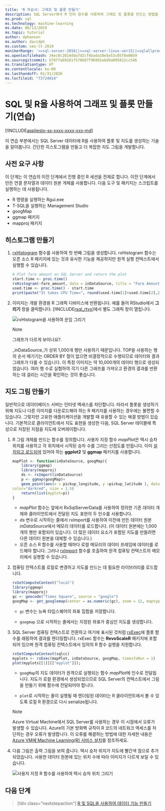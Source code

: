 ```yaml
---
title: 'R 자습서: 그래프 및 플롯 만들기'
description: SQL Server에서 R 언어 함수를 사용하여 그래프 및 플롯을 만드는 방법을 보여 주는 자습서입니다.
ms.prod: sql
ms.technology: machine-learning
ms.date: 06/13/2019
ms.topic: tutorial
author: dphansen
ms.author: davidph
ms.custom: seo-lt-2019
monikerRange: '>=sql-server-2016||>=sql-server-linux-ver15||=sqlallproducts-allversions'
ms.openlocfilehash: 34ec0c2814dda7d2cf4bada10e5e53c05f8e08b9
ms.sourcegitcommit: b78f7ab9281f570b87f96991ebd9a095812cc546
ms.translationtype: HT
ms.contentlocale: ko-KR
ms.lasthandoff: 01/31/2020
ms.locfileid: "73724014"
---
```

# <a name="create-graphs-and-plots-using-sql-and-r-walkthrough"></a>SQL 및 R을 사용하여 그래프 및 플롯 만들기(연습)
[!INCLUDE[appliesto-ss-xxxx-xxxx-xxx-md](../../includes/appliesto-ss-xxxx-xxxx-xxx-md.md)]

이 연습 부분에서는 SQL Server 데이터에 R을 사용하여 플롯 및 지도를 생성하는 기술을 알아봅니다. 간단한 히스토그램을 만들고 더 복잡한 지도 그림을 개발합니다.

## <a name="prerequisites"></a>사전 요구 사항

이 단계는 이 연습의 이전 단계에서 진행 중인 R 세션을 전제로 합니다. 이전 단계에서 만든 연결 문자열과 데이터 원본 개체를 사용합니다. 다음 도구 및 패키지는 스크립트를 실행하는 데 사용됩니다.

+ R 명령을 실행하는 Rgui.exe
+ T-SQL을 실행하는 Management Studio
+ googMap
+ ggmap 패키지
+ mapproj 패키지

## <a name="create-a-histogram"></a>히스토그램 만들기

1. [rxHistogram](https://docs.microsoft.com/r-server/r-reference/revoscaler/rxdatasource) 함수를 사용하여 첫 번째 그림을 생성합니다.  rxHistogram 함수는 오픈 소스 R 패키지에 있는 것과 유사한 기능을 제공하지만 원격 실행 컨텍스트에서 실행할 수 있습니다.

    ```R
    # Plot fare amount on SQL Server and return the plot
    start.time <- proc.time()
    rxHistogram(~fare_amount, data = inDataSource, title = "Fare Amount Histogram")
    used.time <- proc.time() - start.time
    print(paste("It takes CPU Time=", round(used.time[1]+used.time[2],2), " seconds, Elapsed Time=", round(used.time[3],2), " seconds to generate plot.", sep=""))
    ```

2. 이미지는 개발 환경용 R 그래픽 디바이스에 반환됩니다.  예를 들어 RStudio에서 **그리기** 창을 클릭합니다.  [!INCLUDE[rsql_rtvs](../../includes/rsql-rtvs-md.md)]에서 별도 그래픽 창이 열립니다.

    ![rxHistogram을 사용하여 운임 그리기](media/rsql-e2e-rxhistogramresult.png "rxHistogram을 사용하여 운임 그리기")

    > [!NOTE]
    > 그래프가 다르게 보이나요?.
    >  
    > _inDataSource_가 상위 1,000개 행만 사용하기 때문입니다. TOP을 사용하는 행의 순서 매기기는 ORDER BY 절이 없으면 비결정적으로 수행되므로 데이터와 결과 그래프가 다를 수 있습니다.
    > 이 특정 이미지는 약 10,000개의 데이터 행으로 생성되었습니다. 여러 행 수로 실험하여 각기 다른 그래프를 가져오고 환경의 결과를 반환하는 데 걸리는 시간을 확인하는 것이 좋습니다.

## <a name="create-a-map-plot"></a>지도 그림 만들기

일반적으로 데이터베이스 서버는 인터넷 액세스를 차단합니다. 따라서 플롯을 생성하기 위해 지도나 다른 이미지를 다운로드해야 하는 R 패키지를 사용하는 경우에는 불편할 수 있습니다. 그렇지만 고유한 애플리케이션을 개발할 때 유용할 수 있는 해결 방법이 있습니다. 기본적으로 클라이언트에서 지도 표현을 생성한 다음, SQL Server 테이블에 특성으로 저장된 지점을 지도에 오버레이합니다.

1. R 그림 개체를 만드는 함수를 정의합니다. 사용자 지정 함수 *mapPlot*은 택시 승차 위치를 사용하고 각 위치에서 시작된 승차 수를 그리는 산점도를 만듭니다. 이미 [설치되고 로드되어](walkthrough-data-science-end-to-end-walkthrough.md#add-packages) 있어야 하는 **ggplot2** 및 **ggmap** 패키지를 사용합니다.

    ```R
    mapPlot <- function(inDataSource, googMap){
        library(ggmap)
        library(mapproj)
        ds <- rxImport(inDataSource)
        p <- ggmap(googMap)+
        geom_point(aes(x = pickup_longitude, y =pickup_latitude ), data=ds, alpha =.5,
    color="darkred", size = 1.5)
        return(list(myplot=p))
    }
    ```

    + *mapPlot* 함수는 앞에서 RxSqlServerData를 사용하여 정의한 기존 데이터 개체와 클라이언트에서 전달된 지도 표현의 두 인수를 사용합니다.
    + *ds* 변수로 시작하는 줄에서 rxImport를 사용하여 이전에 만든 데이터 원본 *inDataSource*에서 메모리 데이터를 로드합니다. (이 데이터 원본에는 1,000개의 행만 포함되어 있습니다. 더 많은 데이터 요소가 포함된 지도를 만들려면 다른 데이터 원본을 대체할 수 있습니다.)
    + 오픈 소스 R 함수를 사용할 때마다 로컬 메모리의 데이터 프레임에 데이터를 로드해야 합니다. 그러나 [rxImport](https://docs.microsoft.com/r-server/r-reference/revoscaler/rximport) 함수를 호출하여 원격 컴퓨팅 컨텍스트의 메모리에서 실행할 수 있습니다.

2. 컴퓨팅 컨텍스트를 로컬로 변경하고 지도를 만드는 데 필요한 라이브러리를 로드합니다.

    ```R
    rxSetComputeContext("local")
    library(ggmap)
    library(mapproj)
    gc <- geocode("Times Square", source = "google")
    googMap <- get_googlemap(center = as.numeric(gc), zoom = 12, maptype = 'roadmap', color = 'color');
    ```

    + `gc` 변수는 뉴욕 타임스퀘어의 좌표 집합을 저장합니다.

    + `googmap` 으로 시작하는 줄에서는 지정된 좌표가 중심인 지도를 생성합니다.

3. SQL Server 컴퓨팅 컨텍스트로 전환하고 여기에 표시된 것처럼 [rxExec](https://docs.microsoft.com/r-server/r-reference/revoscaler/rxexec)에 플롯 함수를 래핑하여 결과를 렌더링합니다. rxExec 함수는 **RevoScaleR** 패키지에 포함되어 있으며 원격 컴퓨팅 컨텍스트에서 임의의 R 함수 실행을 지원합니다.

    ```R
    rxSetComputeContext(sqlcc)
    myplots <- rxExec(mapPlot, inDataSource, googMap, timesToRun = 1)
    plot(myplots[[1]][["myplot"]]);
    ````

    + `googMap`의 지도 데이터가 원격으로 실행되는 함수 *mapPlot*에 인수로 전달됩니다. 지도가 로컬 환경에서 생성되었으므로 SQL Server의 컨텍스트에서 그림을 만들기 위해 함수에 전달되어야 합니다.

    + `plot`로 시작하는 줄이 실행될 때 렌더링된 데이터는 R 클라이언트에서 볼 수 있도록 로컬 R 환경으로 다시 serialize됩니다.

    > [!NOTE]
    > Azure Virtual Machine에서 SQL Server를 사용하는 경우 이 시점에서 오류가 발생할 수 있습니다. Azure의 기본 방화벽 규칙이 R 코드의 네트워크 액세스를 차단하는 경우 오류가 발생합니다. 이 오류를 해결하는 방법에 대한 자세한 내용은 [Azure VM에 Machine Learning(R) 서비스 설치](../install/sql-machine-learning-azure-virtual-machine.md)를 참조하세요.

4. 다음 그림은 출력 그림을 보여 줍니다. 택시 승차 위치가 지도에 빨간색 점으로 추가되었습니다. 사용한 데이터 원본에 있는 위치 수에 따라 이미지가 다르게 보일 수 있습니다.

    ![사용자 지정 R 함수를 사용하여 택시 승차 위치 그리기](media/rsql-e2e-mapplot.png "사용자 지정 R 함수를 사용하여 택시 승차 위치 그리기")

## <a name="next-steps"></a>다음 단계

> [!div class="nextstepaction"]
> [R 및 SQL을 사용하여 데이터 기능 만들기](walkthrough-create-data-features.md)
